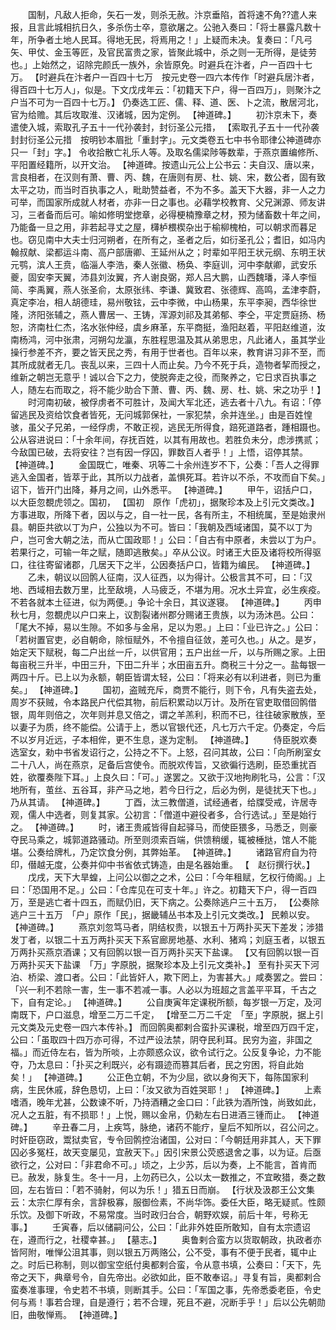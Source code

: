 <!-- { "loadSidebar": true } -->
　　国制，凡敌人拒命，矢石一发，则杀无赦。汴京垂陷，首将速不角??遣人来报，且言此城相抗日久，多杀伤士卒，意欲屠之。公驰入奏曰：「将士暴露凡数十年，所争者土地人民耳。得地无民，将焉用之！」上疑而未决。复奏曰：「凡弓矢、甲仗、金玉等匠，及官民富贵之家，皆聚此城中，杀之则一无所得，是徒劳也。」上始然之，诏除完颜氏一族外，余皆原免。时避兵在汴者，户一百四十七万。 【时避兵在汴者户一百四十七万　按元史卷一四六本传作「时避兵居汴者，得百四十七万人」，似是。下文戊戌年云：「初籍天下户，得一百四万」，则聚汴之户当不可为一百四十七万。】 仍奏选工匠、儒、释、道、医、卜之流，散居河北，官为给赡。其后攻取淮、汉诸城，因为定例。 【神道碑。】 
　　初汴京未下，奏遣使入城，索取孔子五十一代孙袭封，封衍圣公元措， 【索取孔子五十一代孙袭封封衍圣公元措　按明钞本眉批「重封字」。元文类卷五七中书令耶律公神道碑亦只一「封」字。】 令收拾散亡礼乐人等。及取名儒梁陟等数辈，于燕京置编修所、平阳置经籍所，以开文治。 【神道碑。按遗山元公上公书云：夫自汉、唐以来，言良相者，在汉则有萧、曹、丙、魏，在唐则有房、杜、姚、宋，数公者，固有致太平之功，而当时百执事之人，毗助赞益者，不为不多。盖天下大器，非一人之力可举，而国家所成就人材者，亦非一日之事也。必藉学校教育、父兄渊源、师友讲习，三者备而后可。喻如修明堂揔章，必得梗楠豫章之材，预为储畜数十年之间，乃能备一旦之用，非若起寻丈之屋，欂栌椳楔杂出于榆柳槐柏，可以朝求而暮足也。窃见南中大夫士归河朔者，在所有之，圣者之后，如衍圣孔公；耆旧，如冯内翰叔献、梁都运斗南、高户部唐卿、王延州从之；时辈如平阳王状元纲、东明王状元鹗，滨人王贲，临淄人李浩，秦人张徽、杨奂、李庭训，河中李献卿，武安乐夔，固安李天翼，沛县刘汝翼，齐人谢良弼，郑人吕大鹏，山西魏璠，泽人李恒简、李禹翼，燕人张圣俞，太原张纬、李谦、冀致君、张德辉、高鸣，孟津李蔚，真定李冶，相人胡德珪，易州敬铉，云中李微，中山杨果，东平李昶，西华徐世隆，济阳张辅之，燕人曹居一、王铸，浑源刘祁及其弟郁、李仝，平定贾庭扬、杨恕，济南杜仁杰，洺水张仲经，虞乡麻革，东平商挺，渔阳赵着，平阳赵维道，汝南杨鸿，河中张肃，河朔勾龙瀛，东胜程思温及其从弟思忠，凡此诸人，虽其学业操行参差不齐，要之皆天民之秀，有用于世者也。百年以来，教育讲习非不至，而其所成就者无几。丧乱以来，三四十人而止矣。乃今不死于兵，造物者挈而授之，维新之朝岂无意乎！诚以合下之力，使脱奔走之役，而聚养之，它日求百执事之人，随左右而取之，将不能少助合下萧、曹、丙、魏、房、杜、姚、宋之功乎！】 
　　时河南初破，被俘虏者不可胜计，及闻大军北还，逃去者十八九。有诏：「停留逃民及资给饮食者皆死，无问城郭保社，一家犯禁，余并连坐。」由是百姓惶骇，虽父子兄弟，一经俘虏，不敢正视，逃民无所得食，踣死道路者，踵相蹑也。公从容进说曰：「十余年间，存抚百姓，以其有用故也。若胜负未分，虑涉携贰；今敌国已破，去将安往？岂有因一俘囚，罪数百人者乎！」上悟，诏停其禁。 【神道碑。】 
　　金国既亡，唯秦、巩等二十余州连岁不下，公奏：「吾人之得罪逃入金国者，皆萃于此，其所以力战者，盖惧死耳。若许以不杀，不攻而自下矣。」诏下，皆开门出降，朞月之间，山外悉平。 【神道碑。】 
　　甲午，诏括户口，以大臣忽覩虎领之。国初， 【国初　原作「虎初」，据聚珍本及上引元文类改。】 方事进取，所降下者，因以与之，自一社一民，各有所主，不相统属，至是始隶州县。朝臣共欲以丁为户，公独以为不可。皆曰：「我朝及西域诸国，莫不以丁为户，岂可舍大朝之法，而从亡国政耶！」公曰：「自古有中原者，未尝以丁为户。若果行之，可输一年之赋，随即逃散矣。」卒从公议。时诸王大臣及诸将校所得驱口，往往寄留诸郡，几居天下之半，公因奏括户口，皆籍为编民。 【神道碑。】 
　　乙未，朝议以回鹘人征南，汉人征西，以为得计。公极言其不可，曰：「汉地、西域相去数万里，比至敌境，人马疲乏，不堪为用。况水土异宜，必生疾疫。不若各就本土征进，似为两便。」争论十余日，其议遂寝。 【神道碑。】 
　　丙申秋七月，忽覩虎以户口来上，议割裂诸州郡分赐诸王贵族，以为汤沐邑。公曰：「尾大不掉，易以生隙。不如多与金帛，足以为恩。」上曰：「业已许之。」公曰：「若树置官吏，必自朝命，除恒赋外，不令擅自征敛，差可久也。」从之。是岁，始定天下赋税，每二户出丝一斤，以供官用；五户出丝一斤，以与所赐之家。上田每亩税三升半，中田三升，下田二升半；水田亩五升。商税三十分之一。盐每银一两四十斤。已上以为永额，朝臣皆谓太轻，公曰：「将来必有以利进者，则已为重矣。」 【神道碑。】 
　　国初，盗贼充斥，商贾不能行，则下令，凡有失盗去处，周岁不获贼，令本路民户代偿其物，前后积累动以万计。及所在官吏取借回鹘借银，周年则倍之，次年则并息又倍之，谓之羊羔利，积而不已，往往破家散族，至以妻子为质，终不能偿。公请于上，悉以官银代还，凡七万六千定。仍奏定，今后不以岁月近远，子本相侔，更不生息，遂为定制。 【神道碑。】 
　　侍臣脱欢奏选室女，勑中书省发诏行之，公持之不下。上怒，召问其故，公曰：「向所刷室女二十八人，尚在燕京，足备后宫使令。而脱欢传旨，又欲徧行选刷，臣恐重扰百姓，欲覆奏陛下耳。」上良久曰：「可。」遂罢之。又欲于汉地拘刷牝马，公言：「汉地所有，茧丝、五谷耳，非产马之地，若今日行之，后必为例，是徒扰天下也。」乃从其请。 【神道碑。】 
　　丁酉，汰三教僧道，试经通者，给牒受戒，许居寺观，儒人中选者，则复其家。公初言：「僧道中避役者多，合行选试。」至是始行之。 【神道碑。】 
　　时，诸王贵戚皆得自起驿马，而使臣猥多，马悉乏，则豪夺民马乘之，城郭道路骚动。所至则须索百端，供馈稍缓，辄被棰挞，馆人不能堪。公奏给牌札，乃定饮食分例，其弊始革。 【神道碑。】 
　　诸路官府自为符印，僣越无度，公奏并仰中书省依式铸造，由是名器始重。 【　赵衍撰行状。】 
　　戊戌，天下大旱蝗，上问公以御之之术，公曰：「今年租赋，乞权行倚阁。」上曰：「恐国用不足。」公曰：「仓库见在可支十年。」许之。初籍天下户，得一百四万，至是逃亡者十四五，而赋仍旧，天下病之。公奏除逃户三十五万， 【公奏除逃户三十五万　「户」原作「民」，据畿辅丛书本及上引元文类改。】 民赖以安。 【神道碑。】 
　　燕京刘忽笃马者，阴结权贵，以银五十万两扑买天下差发；涉猎发丁者，以银二十五万两扑买天下系官廊房地基、水利、猪鸡；刘庭玉者，以银五万两扑买燕京酒课；又有回鹘以银一百万两扑买天下盐课。 【又有回鹘以银一百万两扑买天下盐课　「万」字原脱，据聚珍本及上引元文类补。】 至有扑买天下河泊、桥梁、渡口者。公曰：「此皆奸人，欺下罔上，为害甚大。」咸奏罢之。尝曰：「兴一利不若除一害，生一事不若减一事。人必以为班超之言盖平平耳，千古之下，自有定论。」 【神道碑。】 
　　公自庚寅年定课税所额，每岁银一万定，及河南既下，户口滋息，增至二万二千定， 【增至二万二千定　「至」字原脱，据上引元文类及元史卷一四六本传补。】 而回鹘奥都剌合蛮扑买课税，增至四万四千定，公曰：「虽取四十四万亦可得，不过严设法禁，阴夺民利耳。民穷为盗，非国之福。」而近侍左右，皆为所啖，上亦颇惑众议，欲令试行之。公反复争论，力不能夺，乃太息曰：「扑买之利既兴，必有蹑迹而篡其后者，民之穷困，将自此始矣！」 【神道碑。】 
　　公正色立朝，不为少屈，欲以身徇天下，每陈国家利病，生民休戚，辞色恳切，上曰：「汝又欲为百姓哭耶！」 【神道碑。】 
　　上素嗜酒，晚年尤甚，公数谏不听，乃持酒糟之金口曰：「此铁为酒所蚀，尚致如此，况人之五脏，有不损耶！」上悦，赐以金帛，仍勑左右日进酒三锺而止。 【神道碑。】 
　　辛丑春二月，上疾笃，脉绝，诸药不能疗，皇后不知所以，召公问之。时奸臣窃政，鬻狱卖官，专令回鹘控治诸国，公对曰：「今朝廷用非其人，天下罪囚必多冤枉，故天变屡见，宜赦天下。」因引宋景公荧惑退舍之事，以为证。后亟欲行之，公对曰：「非君命不可。」顷之，上少苏，后以为奏，上不能言，首肯而已。赦发，脉复生。冬十一月，上勿药已久，公以太一数推之，不宜畋猎，奏之数回，左右皆曰：「若不骑射，何以为乐！」猎五日而崩。 【行状及汲郡王公文集云：太宗仁厚有余，言辞极寡，服御俭素，不尚华饰。委任大臣，略无疑贰。性颇乐饮。及御下听政，不易常度。当时政归台合，朝野欢娱，前后十年，号称无事。】 
　　壬寅春，后以储嗣问公，公曰：「此非外姓臣所敢知，自有太宗遗诏在，遵而行之，社稷幸甚。」 【墓志。】 
　　奥鲁剌合蛮方以货取朝政，执政者亦皆阿附，唯惮公沮其事，则以银五万两赂公，公不受，事有不便于民者，辄中止之。时后已称制，则以御宝空纸付奥都剌合蛮，令从意书填，公奏曰：「天下，先帝之天下，典章号令，自先帝出。必欲如此，臣不敢奉诏。」寻复有旨，奥都剌合蛮奏准事理，令史若不书填，则断其手。公曰：「军国之事，先帝悉委老臣，令史何与焉！事若合理，自是遵行；若不合理，死且不避，况断手乎！」后以公先朝勋旧，曲敬惮焉。 【神道碑。】 
